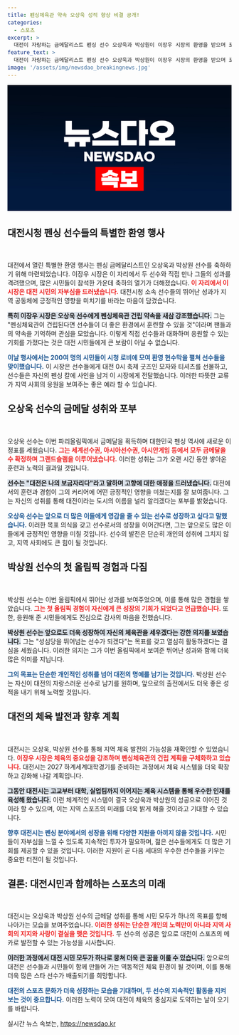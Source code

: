 ```yaml
---
title: 펜싱체육관 약속 오상욱 성적 향상 비결 공개!
categories:
  - 스포츠
excerpt: >
  대전이 자랑하는 금메달리스트 펜싱 선수 오상욱과 박상원이 이장우 시장의 환영을 받으며 포부를 밝혔다. 두 선수는 대전 발전을 위한 체육 확장을 기대하며, 다음 세대의 영웅이 되겠다는 의지를 전했다.
feature_text: >
  대전이 자랑하는 금메달리스트 펜싱 선수 오상욱과 박상원이 이장우 시장의 환영을 받으며 포부를 밝혔다. 두 선수는 대전 발전을 위한 체육 확장을 기대하며, 다음 세대의 영웅이 되겠다는 의지를 전했다.
image: '/assets/img/newsdao_breakingnews.jpg'
---
```


<p><img src="/assets/img/newsdao_breakingnews.jpg" alt="koreaapp 속보" /></p>

<h2 data-ke-size="size26">대전시청 펜싱 선수들의 특별한 환영 행사</h2>

<p data-ke-size="size16">&nbsp;</p>

<p>대전에서 열린 특별한 환영 행사는 펜싱 금메달리스트인 오상욱과 박상원 선수를 축하하기 위해 마련되었습니다. 이장우 시장은 이 자리에서 두 선수와 직접 만나 그들의 성과를 격려했으며, 많은 시민들이 참석한 가운데 축하의 열기가 더해졌습니다. <b><span style="color: #ee2323;">이 자리에서 이 시장은 대전 시민의 자부심을 드러냈습니다.</span></b> 대전시청 소속 선수들의 뛰어난 성과가 지역 공동체에 긍정적인 영향을 미치기를 바라는 마음이 담겼습니다.</p>

<p><b><span style="background-color: #21538527;">특히 이장우 시장은 오상욱 선수에게 펜싱체육관 건립 약속을 새삼 강조했습니다.</span></b> 그는 "펜싱체육관이 건립된다면 선수들이 더 좋은 환경에서 훈련할 수 있을 것"이라며 팬들과의 약속을 기억하며 관심을 모았습니다. 이렇게 직접 선수들과 대화하며 응원할 수 있는 기회를 가졌다는 것은 대전 시민들에게 큰 보람이 아닐 수 없습니다.</p>

<p><b><span style="color: #1a5490;">이날 행사에서는 200여 명의 시민들이 시청 로비에 모여 환영 현수막을 펼쳐 선수들을 맞이했습니다.</span></b> 이 시장은 선수들에게 대전 0시 축제 굿즈인 모자와 티셔츠를 선물하고, 선수들은 자신의 펜싱 칼에 사인을 남겨 이 시장에게 전달했습니다. 이러한 따뜻한 교류가 지역 사회의 응원을 보여주는 좋은 예라 할 수 있습니다.</p>

<h2 data-ke-size="size26">오상욱 선수의 금메달 성취와 포부</h2>

<p data-ke-size="size16">&nbsp;</p>

<p>오상욱 선수는 이번 파리올림픽에서 금메달을 획득하며 대한민국 펜싱 역사에 새로운 이정표를 세웠습니다. <b><span style="color: #ee2323;">그는 세계선수권, 아시아선수권, 아시안게임 등에서 모두 금메달을 수 확정하며 그랜드슬램을 이루어냈습니다.</span></b> 이러한 성취는 그가 오랜 시간 동안 쌓아온 훈련과 노력의 결과일 것입니다. </p>

<p><b><span style="background-color: #21538527;">선수는 "대전은 나의 보금자리다"라고 말하며 고향에 대한 애정을 드러냈습니다.</span></b> 대전에서의 훈련과 경험이 그의 커리어에 어떤 긍정적인 영향을 미쳤는지를 잘 보여줍니다. 그는 자신의 성취를 통해 대전이라는 도시의 이름을 널리 알리겠다는 포부를 밝혔습니다.</p>

<p><b><span style="color: #1a5490;">오상욱 선수는 앞으로 더 많은 이들에게 영감을 줄 수 있는 선수로 성장하고 싶다고 말했습니다.</span></b> 이러한 목표 의식을 갖고 선수로서의 성장을 이어간다면, 그는 앞으로도 많은 이들에게 긍정적인 영향을 미칠 것입니다. 선수의 발전은 단순히 개인의 성취에 그치지 않고, 지역 사회에도 큰 힘이 될 것입니다.</p>

<h2 data-ke-size="size26">박상원 선수의 첫 올림픽 경험과 다짐</h2>

<p data-ke-size="size16">&nbsp;</p>

<p>박상원 선수는 이번 올림픽에서 뛰어난 성과를 보여주었으며, 이를 통해 많은 경험을 쌓았습니다. <b><span style="color: #ee2323;">그는 첫 올림픽 경험이 자신에게 큰 성장의 기회가 되었다고 언급했습니다.</span></b> 또한, 응원해 준 시민들에게도 진심으로 감사의 마음을 전했습니다.</p>

<p><b><span style="background-color: #21538527;">박상원 선수는 앞으로도 더욱 성장하여 자신의 체육관을 세우겠다는 강한 의지를 보였습니다.</span></b> 그는 "성심당을 뛰어넘는 선수가 되겠다"는 목표를 갖고 열심히 활동하겠다는 결심을 세웠습니다. 이러한 의지는 그가 이번 올림픽에서 보여준 뛰어난 성과와 함께 더욱 많은 의미를 지닙니다.</p>

<p><b><span style="color: #1a5490;">그의 목표는 단순한 개인적인 성취를 넘어 대전의 명예를 남기는 것입니다.</span></b> 박상원 선수는 자신이 대전의 자랑스러운 선수로 남기를 원하며, 앞으로의 출전에서도 더욱 좋은 성적을 내기 위해 노력할 것입니다.</p>

<h2 data-ke-size="size26">대전의 체육 발전과 향후 계획</h2>

<p data-ke-size="size16">&nbsp;</p>

<p>대전시는 오상욱, 박상원 선수를 통해 지역 체육 발전의 가능성을 재확인할 수 있었습니다. <b><span style="color: #ee2323;">이장우 시장은 체육의 중요성을 강조하며 펜싱체육관의 건립 계획을 구체화하고 있습니다.</span></b> 대전시는 2027 하계세계대학경기를 준비하는 과정에서 체육 시스템을 더욱 확장하고 강화해 나갈 계획입니다.</p>

<p><b><span style="background-color: #21538527;">그동안 대전시는 고교부터 대학, 실업팀까지 이어지는 체육 시스템을 통해 우수한 인재를 육성해 왔습니다.</span></b> 이런 체계적인 시스템이 결국 오상욱과 박상원의 성공으로 이어진 것이라 할 수 있으며, 이는 지역 스포츠의 미래를 더욱 밝게 해줄 것이라고 기대할 수 있습니다.</p>

<p><b><span style="color: #1a5490;">향후 대전시는 펜싱 분야에서의 성장을 위해 다양한 지원을 아끼지 않을 것입니다.</span></b> 시민들이 자부심을 느낄 수 있도록 지속적인 투자가 필요하며, 젊은 선수들에게도 더 많은 기회를 제공할 수 있을 것입니다. 이러한 지원이 곧 다음 세대의 우수한 선수들을 키우는 중요한 터전이 될 것입니다.</p>

<h2 data-ke-size="size26">결론: 대전시민과 함께하는 스포츠의 미래</h2>

<p data-ke-size="size16">&nbsp;</p>

<p>대전시는 오상욱과 박상원 선수의 금메달 성취를 통해 시민 모두가 하나의 목표를 향해 나아가는 모습을 보여주었습니다. <b><span style="color: #ee2323;">이러한 성취는 단순한 개인의 노력만이 아니라 지역 사회의 지지와 사랑이 결실을 맺은 것입니다.</span></b> 두 선수의 성공은 앞으로 대전이 스포츠의 메카로 발전할 수 있는 가능성을 시사합니다.</p>

<p><b><span style="background-color: #21538527;">이러한 과정에서 대전 시민 모두가 하나로 뭉쳐 더욱 큰 꿈을 이룰 수 있습니다.</span></b> 앞으로의 대전은 선수들과 시민들이 함께 만들어 가는 역동적인 체육 환경이 될 것이며, 이를 통해 더욱 많은 스타 선수가 배출되기를 희망합니다. </p>

<p><b><span style="color: #1a5490;">대전의 스포츠 문화가 더욱 성장하는 모습을 기대하며, 두 선수의 지속적인 활동을 지켜보는 것이 중요합니다.</span></b> 이러한 노력이 모여 대전이 체육의 중심지로 도약하는 날이 오기를 바랍니다.</p>
실시간 뉴스 속보는, <a href="https://newsdao.kr" rel="dofollow">https://newsdao.kr</a>


